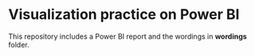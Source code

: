 ﻿# Visualization practice on Power BI

This repository includes a Power BI report and the wordings in **wordings** folder.

